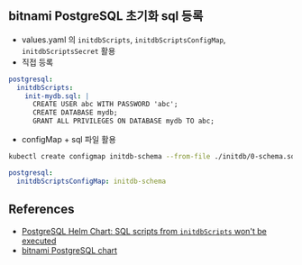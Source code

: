 ## bitnami PostgreSQL 초기화 sql 등록

- values.yaml 의 `initdbScripts`, `initdbScriptsConfigMap`, `initdbScriptsSecret` 활용
- 직접 등록
```yaml
postgresql: 
  initdbScripts:
    init-mydb.sql: |
      CREATE USER abc WITH PASSWORD 'abc';
      CREATE DATABASE mydb;
      GRANT ALL PRIVILEGES ON DATABASE mydb TO abc;
```
- configMap + sql 파일 활용
```bash
kubectl create configmap initdb-schema --from-file ./initdb/0-schema.sql --kubeconfig=${HOME}/.kube/config
```

```yaml
postgresql:
  initdbScriptsConfigMap: initdb-schema
```



## References
- [PostgreSQL Helm Chart: SQL scripts from `initdbScripts` won't be executed](https://giters.com/bitnami/charts/issues/8427#issuecomment-997424905)
- [bitnami PostgreSQL chart](https://github.com/bitnami/charts/tree/master/bitnami/postgresql)